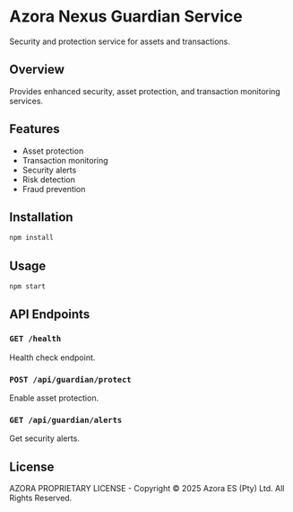 # Azora Nexus Guardian Service

Security and protection service for assets and transactions.

## Overview

Provides enhanced security, asset protection, and transaction monitoring services.

## Features

- Asset protection
- Transaction monitoring
- Security alerts
- Risk detection
- Fraud prevention

## Installation

```bash
npm install
```

## Usage

```bash
npm start
```

## API Endpoints

### `GET /health`
Health check endpoint.

### `POST /api/guardian/protect`
Enable asset protection.

### `GET /api/guardian/alerts`
Get security alerts.

## License

AZORA PROPRIETARY LICENSE - Copyright © 2025 Azora ES (Pty) Ltd. All Rights Reserved.

